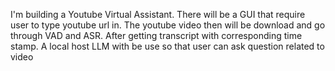 I'm building a Youtube Virtual Assistant.
There will be a GUI that require user to type youtube url in. 
The youtube video then will be download and go through VAD and ASR.
After getting transcript with corresponding time stamp.
A local host LLM with be use so that user can ask question related to video